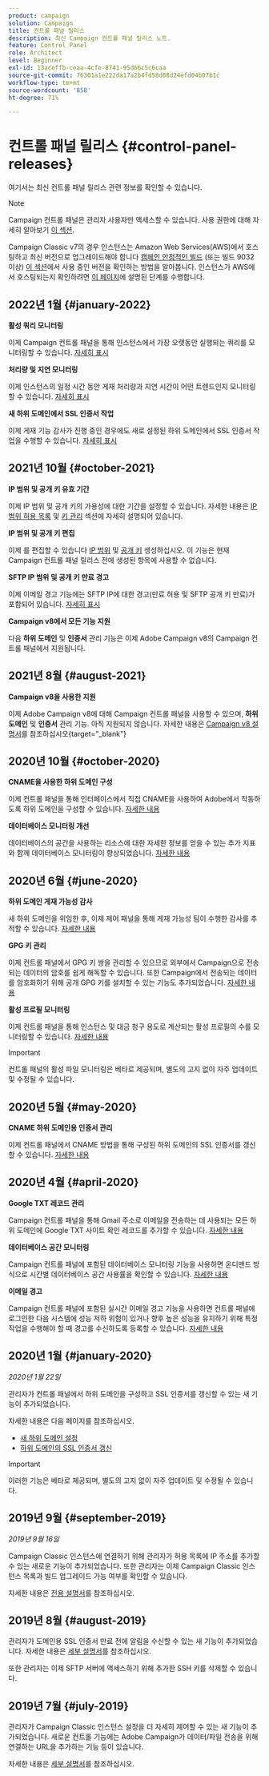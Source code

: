 ```yaml
---
product: campaign
solution: Campaign
title: 컨트롤 패널 릴리스
description: 최신 Campaign 컨트롤 패널 릴리스 노트.
feature: Control Panel
role: Architect
level: Beginner
exl-id: 13aceffb-ceaa-4cfe-8741-95d66c5c6caa
source-git-commit: 76301a1e222da17a2b4fd58d68d24efd04b07b1c
workflow-type: tm+mt
source-wordcount: '858'
ht-degree: 71%

---
```


# 컨트롤 패널 릴리스 {#control-panel-releases}

여기서는 최신 컨트롤 패널 릴리스 관련 정보를 확인할 수 있습니다.

>[!NOTE]
>
>Campaign 컨트롤 패널은 관리자 사용자만 액세스할 수 있습니다. 사용 권한에 대해 자세히 알아보기 [이 섹션](https://experienceleague.adobe.com/docs/control-panel/using/discover-control-panel/managing-permissions.html?lang=ko#discover-control-panel).
>
>Campaign Classic v7의 경우 인스턴스는 Amazon Web Services(AWS)에서 호스팅하고 최신 버전으로 업그레이드해야 합니다 [캠페인 안정적인 빌드](https://experienceleague.adobe.com/docs/campaign-classic/using/release-notes/rn-overview.html?lang=ko#rn-statuses) (또는 빌드 9032 이상) [이 섹션](https://experienceleague.adobe.com/docs/campaign-classic/using/getting-started/starting-with-adobe-campaign/launching-adobe-campaign.html?lang=ko#getting-your-campaign-version)에서 사용 중인 버전을 확인하는 방법을 알아봅니다. 인스턴스가 AWS에서 호스팅되는지 확인하려면 [이 페이지](faq.md#hosted-aws)에 설명된 단계를 수행합니다.

## 2022년 1월 {#january-2022}

**활성 쿼리 모니터링**

이제 Campaign 컨트롤 패널을 통해 인스턴스에서 가장 오랫동안 실행되는 쿼리를 모니터링할 수 있습니다. [자세히 표시](performance-monitoring/using/database-active-queries.md)

**처리량 및 지연 모니터링**

이제 인스턴스의 일정 시간 동안 게재 처리량과 지연 시간이 어떤 트렌드인지 모니터링할 수 있습니다. [자세히 표시](performance-monitoring/using/thoughputs-latencies.md)

**새 하위 도메인에서 SSL 인증서 작업**

이제 게재 기능 감사가 진행 중인 경우에도 새로 설정된 하위 도메인에서 SSL 인증서 작업을 수행할 수 있습니다. [자세히 표시](subdomains-certificates/using/renewing-subdomain-certificate.md)

## 2021년 10월 {#october-2021}

**IP 범위 및 공개 키 유효 기간**

이제 IP 범위 및 공개 키의 가용성에 대한 기간을 설정할 수 있습니다. 자세한 내용은 [IP 범위 허용 목록](sftp/using/ip-range-allow-listing.md#adding-ip-addresses-allow-list) 및 [키 관리](sftp/using/key-management.md#installing-ssh-key) 섹션에 자세히 설명되어 있습니다.

**IP 범위 및 공개 키 편집**

이제 를 편집할 수 있습니다 [IP 범위](sftp/using/ip-range-allow-listing.md#editing-ip-ranges) 및 [공개 키](sftp/using/key-management.md#editing-public-keys) 생성하십시오. 이 기능은 현재 Campaign 컨트롤 패널 릴리스 전에 생성된 항목에 사용할 수 없습니다.

**SFTP IP 범위 및 공개 키 만료 경고**

이제 이메일 경고 기능에는 SFTP IP에 대한 경고(만료 허용 및 SFTP 공개 키 만료)가 포함되어 있습니다. [자세히 표시](performance-monitoring/using/email-alerting.md)

**Campaign v8에서 모든 기능 지원**

다음 **하위 도메인** 및 **인증서** 관리 기능은 이제 Adobe Campaign v8의 Campaign 컨트롤 패널에서 지원됩니다.

## 2021년 8월 {#august-2021}

**Campaign v8을 사용한 지원**

이제 Adobe Campaign v8에 대해 Campaign 컨트롤 패널을 사용할 수 있으며, **하위 도메인** 및 **인증서** 관리 기능. 아직 지원되지 않습니다. 자세한 내용은 [Campaign v8 설명서](https://experienceleague.adobe.com/docs/campaign/campaign-v8/deploy/self-service.html)를 참조하십시오{target=&quot;_blank&quot;}

## 2020년 10월 {#october-2020}

**CNAME을 사용한 하위 도메인 구성**

이제 컨트롤 패널을 통해 인터페이스에서 직접 CNAME을 사용하여 Adobe에서 작동하도록 하위 도메인을 구성할 수 있습니다. [자세한 내용](subdomains-certificates/using/setting-up-new-subdomain.md)

**데이터베이스 모니터링 개선**

데이터베이스의 공간을 사용하는 리소스에 대한 자세한 정보를 얻을 수 있는 추가 지표와 함께 데이터베이스 모니터링이 향상되었습니다. [자세한 내용](performance-monitoring/using/database-monitoring.md)

## 2020년 6월 {#june-2020}

**하위 도메인 게재 가능성 감사**

새 하위 도메인을 위임한 후, 이제 제어 패널을 통해 게재 가능성 팀이 수행한 감사를 추적할 수 있습니다. [자세한 내용](subdomains-certificates/using/setting-up-new-subdomain.md)

**GPG 키 관리**

이제 컨트롤 패널에서 GPG 키 쌍을 관리할 수 있으므로 외부에서 Campaign으로 전송되는 데이터의 암호를 쉽게 해독할 수 있습니다. 또한 Campaign에서 전송되는 데이터를 암호화하기 위해 공개 GPG 키를 설치할 수 있는 기능도 추가되었습니다. [자세한 내용](instances-settings/using/gpg-keys-management.md)

**활성 프로필 모니터링**

이제 컨트롤 패널을 통해 인스턴스 및 대금 청구 용도로 계산되는 활성 프로필의 수를 모니터링할 수 있습니다. [자세한 내용](performance-monitoring/using/active-profiles-monitoring.md)

>[!IMPORTANT]
>
>컨트롤 패널의 활성 파일 모니터링은 베타로 제공되며, 별도의 고지 없이 자주 업데이트 및 수정될 수 있습니다.

## 2020년 5월 {#may-2020}

**CNAME 하위 도메인용 인증서 관리**

이제 컨트롤 패널에서 CNAME 방법을 통해 구성된 하위 도메인의 SSL 인증서를 갱신할 수 있습니다. [자세한 내용](subdomains-certificates/using/renewing-subdomain-certificate.md)

## 2020년 4월 {#april-2020}

**Google TXT 레코드 관리**

Campaign 컨트롤 패널을 통해 Gmail 주소로 이메일을 전송하는 데 사용되는 모든 하위 도메인에 Google TXT 사이트 확인 레코드를 추가할 수 있습니다. [자세한 내용](subdomains-certificates/using/managing-txt-records.md)

**데이터베이스 공간 모니터링**

Campaign 컨트롤 패널에 포함된 데이터베이스 모니터링 기능을 사용하면 온디맨드 방식으로 시간별 데이터베이스 공간 사용률을 확인할 수 있습니다. [자세한 내용](performance-monitoring/using/database-monitoring.md)

**이메일 경고**

Campaign 컨트롤 패널에 포함된 실시간 이메일 경고 기능을 사용하면 컨트롤 패널에 로그인한 다음 시스템에 성능 저하 위험이 있거나 향후 높은 성능을 유지하기 위해 특정 작업을 수행해야 할 때 경고를 수신하도록 등록할 수 있습니다. [자세한 내용](performance-monitoring/using/email-alerting.md)

## 2020년 1월 {#january-2020}

*2020년 1월 22일*

관리자가 컨트롤 패널에서 하위 도메인을 구성하고 SSL 인증서를 갱신할 수 있는 새 기능이 추가되었습니다.

자세한 내용은 다음 페이지를 참조하십시오.
* [새 하위 도메인 설정](subdomains-certificates/using/setting-up-new-subdomain.md)
* [하위 도메인의 SSL 인증서 갱신](subdomains-certificates/using/renewing-subdomain-certificate.md)

>[!IMPORTANT]
>
>이러한 기능은 베타로 제공되며, 별도의 고지 없이 자주 업데이트 및 수정될 수 있습니다.

## 2019년 9월 {#september-2019}

*2019년 9월 16일*

Campaign Classic 인스턴스에 연결하기 위해 관리자가 허용 목록에 IP 주소를 추가할 수 있는 새로운 기능이 추가되었습니다.
또한 관리자는 이제 Campaign Classic 인스턴스 목록과 빌드 업그레이드 가능 여부를 확인할 수 있습니다.

자세한 내용은 [전용 설명서](instances-settings/using/ip-allow-listing-instance-access.md)를 참조하십시오.

## 2019년 8월 {#august-2019}

관리자가 도메인용 SSL 인증서 만료 전에 알림을 수신할 수 있는 새 기능이 추가되었습니다. 자세한 내용은 [세부 설명서](subdomains-certificates/using/monitoring-ssl-certificates.md)를 참조하십시오.

또한 관리자는 이제 SFTP 서버에 액세스하기 위해 추가한 SSH 키를 삭제할 수 있습니다.

## 2019년 7월 {#july-2019}

관리자가 Campaign Classic 인스턴스 설정을 더 자세히 제어할 수 있는 새 기능이 추가되었습니다. 새로운 컨트롤 기능에는 Adobe Campaign가 데이터/파일 전송을 위해 연결하는 URL을 추가하는 기능 등이 있습니다.

자세한 내용은 [세부 설명서](instances-settings/using/url-permissions.md)를 참조하십시오.
